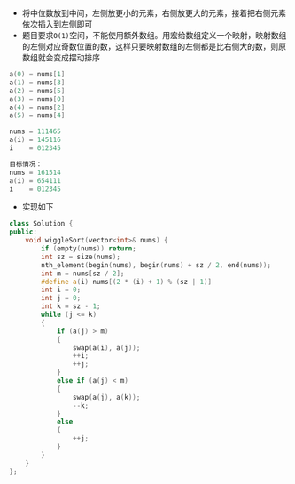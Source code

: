 * 将中位数放到中间，左侧放更小的元素，右侧放更大的元素，接着把右侧元素依次插入到左侧即可
* 题目要求`O(1)`空间，不能使用额外数组。用宏给数组定义一个映射，映射数组的左侧对应奇数位置的数，这样只要映射数组的左侧都是比右侧大的数，则原数组就会变成摆动排序

```cpp
a(0) = nums[1]
a(1) = nums[3]
a(2) = nums[5]
a(3) = nums[0]
a(4) = nums[2]
a(5) = nums[4]

nums = 111465
a(i) = 145116
i    = 012345

目标情况：
nums = 161514
a(i) = 654111
i    = 012345
```

* 实现如下

```cpp
class Solution {
public:
    void wiggleSort(vector<int>& nums) {
        if (empty(nums)) return;
        int sz = size(nums);
        nth_element(begin(nums), begin(nums) + sz / 2, end(nums));
        int m = nums[sz / 2];
        #define a(i) nums[(2 * (i) + 1) % (sz | 1)]
        int i = 0;
        int j = 0;
        int k = sz - 1;
        while (j <= k)
        {
            if (a(j) > m)
            {
                swap(a(i), a(j));
                ++i;
                ++j;
            }
            else if (a(j) < m)
            {
                swap(a(j), a(k));
                --k;
            }
            else
            {
                ++j;
            }
        }
    }
};
```

